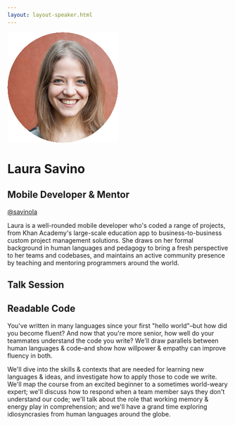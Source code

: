 ```yaml
---
layout: layout-speaker.html
---
```


<div class="container section featured-speaker">
  <div class="row">
    <div class="col-xs-12 col-sm-2 img-container">
      <img class="speaker-page-img" src="../img/speakers/Laura-Savino-ON.png">
    </div>
    <div class="col-xs-12 col-sm-10 copy-container">
        <h1 class="speaker-header">Laura Savino</h1>
        <h2 class="speaker-subtitle">Mobile Developer &amp; Mentor</h2>
        <p class="copy"><a class="speaker-handle" href="https://twitter.com/savinola" target="_blank">@savinola</a></p>
        <p class="copy">Laura is a well-rounded mobile developer who's coded a range of projects, from Khan Academy's large-scale education app to business-to-business custom project management solutions. She draws on her formal background in human languages and pedagogy to bring a fresh perspective to her teams and codebases, and maintains an active community presence by teaching and mentoring programmers around the world.</p>
        <h2 class="speaker-subheader">Talk Session</h2>
        <h2 class="speaker-subheader gold">Readable Code</h2>
        <p class="copy">You've written in many languages since your first "hello world"–but how did you become fluent? And now that you're more senior, how well do your teammates understand the code you write? We'll draw parallels between human languages & code–and show how willpower & empathy can improve fluency in both.
        <p class="copy">We'll dive into the skills & contexts that are needed for learning new languages & ideas, and investigate how to apply those to code we write. We'll map the course from an excited beginner to a sometimes world-weary expert; we'll discuss how to respond when a team member says they don't understand our code; we'll talk about the role that working memory & energy play in comprehension; and we'll have a grand time exploring idiosyncrasies from human languages around the globe.</p>
        <!--<a class="btn" href="https://ti.to/explore-ddd-conference/2017">Buy Tickets</a>-->
    </div>
  </div>
</div>